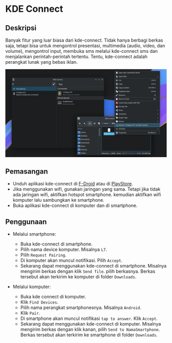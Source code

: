 # KDE Connect

## Deskripsi

Banyak fitur yang luar biasa dari kde-connect. Tidak hanya berbagi berkas saja, tetapi bisa untuk mengontrol presentasi, multimedia (audio, video, dan volume), mengontrol input, membuka sms melalui kde-connect sms dan menjalankan perintah-perintah tertentu. Tentu, kde-connect adalah perangkat lunak yang bebas iklan.

![KDE-Connect LangitKetujuh OS](../../media/image/kde-connect-langitketujuh-id.webp)

## Pemasangan

- Unduh aplikasi kde-connect di <a href="https://f-droid.org/en/packages/org.kde.kdeconnect_tp/" target="_blank">F-Droid</a> atau di <a href="https://play.google.com/store/apps/details?id=org.kde.kdeconnect_tp" target="_blank">PlayStore</a>.
- Jika menggunakan wifi, gunakan jaringan yang sama. Tetapi jika tidak ada jaringan wifi, aktifkan hotspot smartphone. kemudian aktifkan wifi komputer lalu sambungkan ke smartphone.
- Buka aplikasi kde-connect di komputer dan di smartphone.

## Penggunaan

- Melalui smartphone:
  - Buka kde-connect di smartphone.
  - Pilih nama device komputer. Misalnya `L7`.
  - Pilih `Request Pairing`.
  - Di komputer akan muncul notifikasi. Pilih `Accept`.
  - Sekarang dapat menggunakan kde-connect di smartphone. Misalnya mengirim berkas dengan klik `Send file`. pilih berkasnya. Berkas tersebut akan terkirim ke komputer di folder `Downloads`.

- Melalui komputer:
  - Buka kde connect di komputer.
  - Klik `Find Devices`.
  - Pilih nama perangkat smartphonesnya. Misalnya `Android`.
  - Klik `Pair`.
  - Di smartphone akan muncul notifikasi `tap to answer`. Klik `Accept`.
  - Sekarang dapat menggunakan kde-connect di komputer. Misalnya mengirim berkas dengan klik kanan, pilih `Send to NamaSmartphone`. Berkas tersebut akan terkirim ke smartphone di folder `Downloads`.

